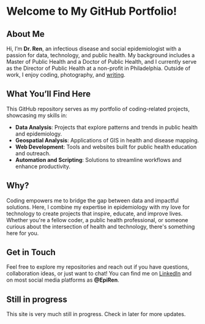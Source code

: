 # Welcome to My GitHub Portfolio!

## About Me
Hi, I’m **Dr. Ren**, an infectious disease and social epidemiologist with a passion for data, technology, and public health. My background includes a Master of Public Health and a Doctor of Public Health, and I currently serve as the Director of Public Health at a non-profit in Philadelphia. Outside of work, I enjoy coding, photography, and [writing](https://epiren.medium.com).

## What You’ll Find Here
This GitHub repository serves as my portfolio of coding-related projects, showcasing my skills in:
- **Data Analysis**: Projects that explore patterns and trends in public health and epidemiology.
- **Geospatial Analysis**: Applications of GIS in health and disease mapping.
- **Web Development**: Tools and websites built for public health education and outreach.
- **Automation and Scripting**: Solutions to streamline workflows and enhance productivity.

## Why?
Coding empowers me to bridge the gap between data and impactful solutions. Here, I combine my expertise in epidemiology with my love for technology to create projects that inspire, educate, and improve lives. Whether you're a fellow coder, a public health professional, or someone curious about the intersection of health and technology, there's something here for you.

## Get in Touch
Feel free to explore my repositories and reach out if you have questions, collaboration ideas, or just want to chat! You can find me on [LinkedIn](https://www.linkedin.com/in/renenajera/) and on most social media platforms as __@EpiRen__.

## Still in progress
This site is very much still in progress. Check in later for more updates.
